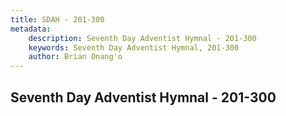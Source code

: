 ```yaml
---
title: SDAH - 201-300
metadata:
    description: Seventh Day Adventist Hymnal - 201-300
    keywords: Seventh Day Adventist Hymnal, 201-300
    author: Brian Onang'o
---
```



## Seventh Day Adventist Hymnal - 201-300
  